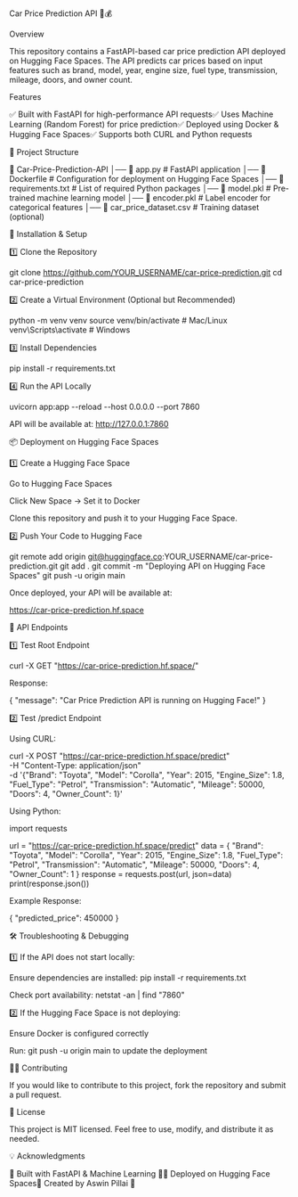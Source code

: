 Car Price Prediction API 🚗💰

Overview

This repository contains a FastAPI-based car price prediction API deployed on Hugging Face Spaces. The API predicts car prices based on input features such as brand, model, year, engine size, fuel type, transmission, mileage, doors, and owner count.

Features

✅ Built with FastAPI for high-performance API requests✅ Uses Machine Learning (Random Forest) for price prediction✅ Deployed using Docker & Hugging Face Spaces✅ Supports both CURL and Python requests

📂 Project Structure

📁 Car-Price-Prediction-API
│── 📄 app.py            # FastAPI application
│── 📄 Dockerfile        # Configuration for deployment on Hugging Face Spaces
│── 📄 requirements.txt  # List of required Python packages
│── 📄 model.pkl         # Pre-trained machine learning model
│── 📄 encoder.pkl       # Label encoder for categorical features
│── 📄 car_price_dataset.csv  # Training dataset (optional)

🚀 Installation & Setup

1️⃣ Clone the Repository

git clone https://github.com/YOUR_USERNAME/car-price-prediction.git
cd car-price-prediction

2️⃣ Create a Virtual Environment (Optional but Recommended)

python -m venv venv
source venv/bin/activate  # Mac/Linux
venv\Scripts\activate  # Windows

3️⃣ Install Dependencies

pip install -r requirements.txt

4️⃣ Run the API Locally

uvicorn app:app --reload --host 0.0.0.0 --port 7860

API will be available at: http://127.0.0.1:7860

📦 Deployment on Hugging Face Spaces

1️⃣ Create a Hugging Face Space

Go to Hugging Face Spaces

Click New Space → Set it to Docker

Clone this repository and push it to your Hugging Face Space.

2️⃣ Push Your Code to Hugging Face

git remote add origin git@huggingface.co:YOUR_USERNAME/car-price-prediction.git
git add .
git commit -m "Deploying API on Hugging Face Spaces"
git push -u origin main

Once deployed, your API will be available at:

https://car-price-prediction.hf.space

📌 API Endpoints

1️⃣ Test Root Endpoint

curl -X GET "https://car-price-prediction.hf.space/"

Response:

{ "message": "Car Price Prediction API is running on Hugging Face!" }

2️⃣ Test /predict Endpoint

Using CURL:

curl -X POST "https://car-price-prediction.hf.space/predict" \
     -H "Content-Type: application/json" \
     -d '{"Brand": "Toyota", "Model": "Corolla", "Year": 2015, "Engine_Size": 1.8, "Fuel_Type": "Petrol", "Transmission": "Automatic", "Mileage": 50000, "Doors": 4, "Owner_Count": 1}'

Using Python:

import requests

url = "https://car-price-prediction.hf.space/predict"
data = {
    "Brand": "Toyota",
    "Model": "Corolla",
    "Year": 2015,
    "Engine_Size": 1.8,
    "Fuel_Type": "Petrol",
    "Transmission": "Automatic",
    "Mileage": 50000,
    "Doors": 4,
    "Owner_Count": 1
}
response = requests.post(url, json=data)
print(response.json())

Example Response:

{
    "predicted_price": 450000
}

🛠 Troubleshooting & Debugging

1️⃣ If the API does not start locally:

Ensure dependencies are installed: pip install -r requirements.txt

Check port availability: netstat -an | find "7860"

2️⃣ If the Hugging Face Space is not deploying:

Ensure Docker is configured correctly

Run: git push -u origin main to update the deployment

👨‍💻 Contributing

If you would like to contribute to this project, fork the repository and submit a pull request.

📜 License

This project is MIT licensed. Feel free to use, modify, and distribute it as needed.

💡 Acknowledgments

🔹 Built with FastAPI & Machine Learning 🚀🔹 Deployed on Hugging Face Spaces🔹 Created by Aswin Pillai 🎯

